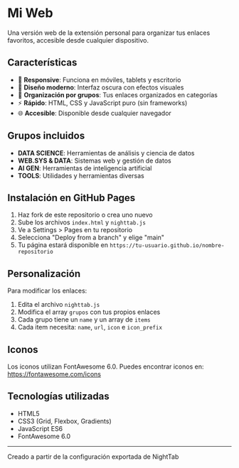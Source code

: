 # Mi  Web

Una versión web de la extensión personal para organizar tus enlaces favoritos, accesible desde cualquier dispositivo.

## Características

- 📱 **Responsive**: Funciona en móviles, tablets y escritorio
- 🎨 **Diseño moderno**: Interfaz oscura con efectos visuales
- 🔗 **Organización por grupos**: Tus enlaces organizados en categorías
- ⚡ **Rápido**: HTML, CSS y JavaScript puro (sin frameworks)
- 🌐 **Accesible**: Disponible desde cualquier navegador

## Grupos incluidos

- **DATA SCIENCE**: Herramientas de análisis y ciencia de datos
- **WEB.SYS & DATA**: Sistemas web y gestión de datos
- **AI GEN**: Herramientas de inteligencia artificial
- **TOOLS**: Utilidades y herramientas diversas

## Instalación en GitHub Pages

1. Haz fork de este repositorio o crea uno nuevo
2. Sube los archivos `index.html` y `nighttab.js`
3. Ve a Settings > Pages en tu repositorio
4. Selecciona "Deploy from a branch" y elige "main"
5. Tu página estará disponible en `https://tu-usuario.github.io/nombre-repositorio`

## Personalización

Para modificar los enlaces:

1. Edita el archivo `nighttab.js`
2. Modifica el array `grupos` con tus propios enlaces
3. Cada grupo tiene un `name` y un array de `items`
4. Cada item necesita: `name`, `url`, `icon` e `icon_prefix`

## Iconos

Los iconos utilizan FontAwesome 6.0. Puedes encontrar iconos en:
https://fontawesome.com/icons

## Tecnologías utilizadas

- HTML5
- CSS3 (Grid, Flexbox, Gradients)
- JavaScript ES6
- FontAwesome 6.0

---

Creado a partir de la configuración exportada de NightTab
